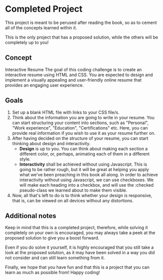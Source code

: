 # Completed Project

This project is meant to be perused after reading the book, so as to cement all of the concepts learned within it.

This is the only project that has a proposed solution, while the others will be completely up to you!

## Concept
Interactive Resume
The goal of this coding challenge is to create an interactive resume using HTML and CSS. You are expected to design and implement a visually appealing and user-friendly online resume that provides an engaging user experience. 


## Goals
1. Set up a blank HTML file with links to your CSS file/s.
2. Think about the information you are going to write in your resume. You can start structuring your content into sections, such as "Personal", "Work experience", "Education", "Certifications" etc. Here, you can provide real information if you wish to use it as your resume further on.
3. After having decided on the structure of your resume, you can start thinking about design and interactivity.
    * **Design** is up to you. You can think about making each section a different color, or, perhaps, animating each of them in a different style. 
    * **Interactivity** shall be achieved without using Javascript. This is going to be rather rough, but it will be great at helping you apply what we've been preaching in this book all along. In order to achieve interactivity without using Javascript, we can use checkboxes. We will make each heading into a checkbox, and will use the :checked pseudo-class we learned about to make them visible.
4. Now, all that's left to do is to think whether your design is responsive, that is, can be viewed on all devices without any distortions.

## Additional notes
Keep in mind that this is a completed project, therefore, while solving it completely on your own is encouraged, you may always take a peek at the proposed solution to give you a boost forward.

Even if you do solve it yourself, it is highly encouraged that you still take a look at the proposed solution, as it may have been solved in a way you did not consider and can still learn something from it. 

Finally, we hope that you have fun and that this is a project that you can learn as much as possible from! Happy coding!